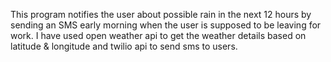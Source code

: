 This program notifies the user about possible rain in the next 12 hours by sending an SMS early morning when the user is supposed to be leaving for work.
I have used open weather api to get the weather details based on latitude & longitude and twilio api to send sms to users.
